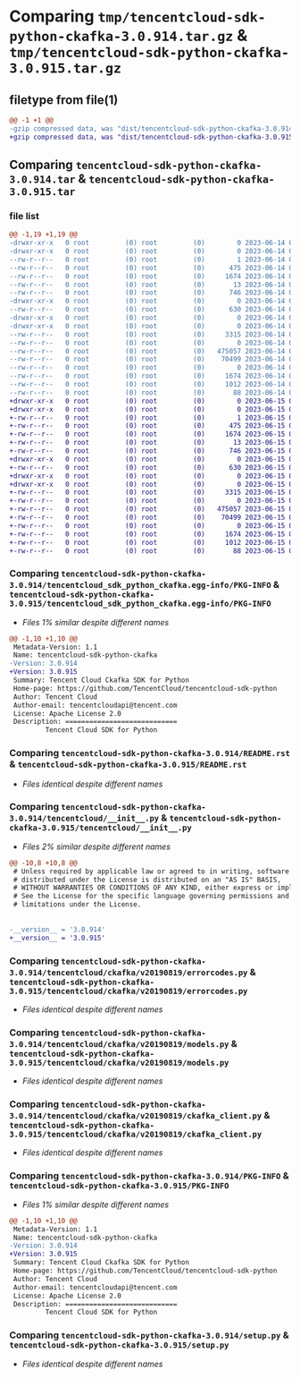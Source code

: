 # Comparing `tmp/tencentcloud-sdk-python-ckafka-3.0.914.tar.gz` & `tmp/tencentcloud-sdk-python-ckafka-3.0.915.tar.gz`

## filetype from file(1)

```diff
@@ -1 +1 @@
-gzip compressed data, was "dist/tencentcloud-sdk-python-ckafka-3.0.914.tar", last modified: Wed Jun 14 00:22:25 2023, max compression
+gzip compressed data, was "dist/tencentcloud-sdk-python-ckafka-3.0.915.tar", last modified: Thu Jun 15 00:21:19 2023, max compression
```

## Comparing `tencentcloud-sdk-python-ckafka-3.0.914.tar` & `tencentcloud-sdk-python-ckafka-3.0.915.tar`

### file list

```diff
@@ -1,19 +1,19 @@
-drwxr-xr-x   0 root         (0) root         (0)        0 2023-06-14 00:22:25.000000 tencentcloud-sdk-python-ckafka-3.0.914/
-drwxr-xr-x   0 root         (0) root         (0)        0 2023-06-14 00:22:25.000000 tencentcloud-sdk-python-ckafka-3.0.914/tencentcloud_sdk_python_ckafka.egg-info/
--rw-r--r--   0 root         (0) root         (0)        1 2023-06-14 00:22:25.000000 tencentcloud-sdk-python-ckafka-3.0.914/tencentcloud_sdk_python_ckafka.egg-info/dependency_links.txt
--rw-r--r--   0 root         (0) root         (0)      475 2023-06-14 00:22:25.000000 tencentcloud-sdk-python-ckafka-3.0.914/tencentcloud_sdk_python_ckafka.egg-info/SOURCES.txt
--rw-r--r--   0 root         (0) root         (0)     1674 2023-06-14 00:22:25.000000 tencentcloud-sdk-python-ckafka-3.0.914/tencentcloud_sdk_python_ckafka.egg-info/PKG-INFO
--rw-r--r--   0 root         (0) root         (0)       13 2023-06-14 00:22:25.000000 tencentcloud-sdk-python-ckafka-3.0.914/tencentcloud_sdk_python_ckafka.egg-info/top_level.txt
--rw-r--r--   0 root         (0) root         (0)      746 2023-06-14 00:22:25.000000 tencentcloud-sdk-python-ckafka-3.0.914/README.rst
-drwxr-xr-x   0 root         (0) root         (0)        0 2023-06-14 00:22:25.000000 tencentcloud-sdk-python-ckafka-3.0.914/tencentcloud/
--rw-r--r--   0 root         (0) root         (0)      630 2023-06-14 00:22:25.000000 tencentcloud-sdk-python-ckafka-3.0.914/tencentcloud/__init__.py
-drwxr-xr-x   0 root         (0) root         (0)        0 2023-06-14 00:22:25.000000 tencentcloud-sdk-python-ckafka-3.0.914/tencentcloud/ckafka/
-drwxr-xr-x   0 root         (0) root         (0)        0 2023-06-14 00:22:25.000000 tencentcloud-sdk-python-ckafka-3.0.914/tencentcloud/ckafka/v20190819/
--rw-r--r--   0 root         (0) root         (0)     3315 2023-06-14 00:22:25.000000 tencentcloud-sdk-python-ckafka-3.0.914/tencentcloud/ckafka/v20190819/errorcodes.py
--rw-r--r--   0 root         (0) root         (0)        0 2023-06-14 00:22:25.000000 tencentcloud-sdk-python-ckafka-3.0.914/tencentcloud/ckafka/v20190819/__init__.py
--rw-r--r--   0 root         (0) root         (0)   475057 2023-06-14 00:22:25.000000 tencentcloud-sdk-python-ckafka-3.0.914/tencentcloud/ckafka/v20190819/models.py
--rw-r--r--   0 root         (0) root         (0)    70499 2023-06-14 00:22:25.000000 tencentcloud-sdk-python-ckafka-3.0.914/tencentcloud/ckafka/v20190819/ckafka_client.py
--rw-r--r--   0 root         (0) root         (0)        0 2023-06-14 00:22:25.000000 tencentcloud-sdk-python-ckafka-3.0.914/tencentcloud/ckafka/__init__.py
--rw-r--r--   0 root         (0) root         (0)     1674 2023-06-14 00:22:25.000000 tencentcloud-sdk-python-ckafka-3.0.914/PKG-INFO
--rw-r--r--   0 root         (0) root         (0)     1012 2023-06-14 00:22:25.000000 tencentcloud-sdk-python-ckafka-3.0.914/setup.py
--rw-r--r--   0 root         (0) root         (0)       88 2023-06-14 00:22:25.000000 tencentcloud-sdk-python-ckafka-3.0.914/setup.cfg
+drwxr-xr-x   0 root         (0) root         (0)        0 2023-06-15 00:21:19.000000 tencentcloud-sdk-python-ckafka-3.0.915/
+drwxr-xr-x   0 root         (0) root         (0)        0 2023-06-15 00:21:19.000000 tencentcloud-sdk-python-ckafka-3.0.915/tencentcloud_sdk_python_ckafka.egg-info/
+-rw-r--r--   0 root         (0) root         (0)        1 2023-06-15 00:21:19.000000 tencentcloud-sdk-python-ckafka-3.0.915/tencentcloud_sdk_python_ckafka.egg-info/dependency_links.txt
+-rw-r--r--   0 root         (0) root         (0)      475 2023-06-15 00:21:19.000000 tencentcloud-sdk-python-ckafka-3.0.915/tencentcloud_sdk_python_ckafka.egg-info/SOURCES.txt
+-rw-r--r--   0 root         (0) root         (0)     1674 2023-06-15 00:21:19.000000 tencentcloud-sdk-python-ckafka-3.0.915/tencentcloud_sdk_python_ckafka.egg-info/PKG-INFO
+-rw-r--r--   0 root         (0) root         (0)       13 2023-06-15 00:21:19.000000 tencentcloud-sdk-python-ckafka-3.0.915/tencentcloud_sdk_python_ckafka.egg-info/top_level.txt
+-rw-r--r--   0 root         (0) root         (0)      746 2023-06-15 00:21:19.000000 tencentcloud-sdk-python-ckafka-3.0.915/README.rst
+drwxr-xr-x   0 root         (0) root         (0)        0 2023-06-15 00:21:19.000000 tencentcloud-sdk-python-ckafka-3.0.915/tencentcloud/
+-rw-r--r--   0 root         (0) root         (0)      630 2023-06-15 00:21:19.000000 tencentcloud-sdk-python-ckafka-3.0.915/tencentcloud/__init__.py
+drwxr-xr-x   0 root         (0) root         (0)        0 2023-06-15 00:21:19.000000 tencentcloud-sdk-python-ckafka-3.0.915/tencentcloud/ckafka/
+drwxr-xr-x   0 root         (0) root         (0)        0 2023-06-15 00:21:19.000000 tencentcloud-sdk-python-ckafka-3.0.915/tencentcloud/ckafka/v20190819/
+-rw-r--r--   0 root         (0) root         (0)     3315 2023-06-15 00:21:19.000000 tencentcloud-sdk-python-ckafka-3.0.915/tencentcloud/ckafka/v20190819/errorcodes.py
+-rw-r--r--   0 root         (0) root         (0)        0 2023-06-15 00:21:19.000000 tencentcloud-sdk-python-ckafka-3.0.915/tencentcloud/ckafka/v20190819/__init__.py
+-rw-r--r--   0 root         (0) root         (0)   475057 2023-06-15 00:21:19.000000 tencentcloud-sdk-python-ckafka-3.0.915/tencentcloud/ckafka/v20190819/models.py
+-rw-r--r--   0 root         (0) root         (0)    70499 2023-06-15 00:21:19.000000 tencentcloud-sdk-python-ckafka-3.0.915/tencentcloud/ckafka/v20190819/ckafka_client.py
+-rw-r--r--   0 root         (0) root         (0)        0 2023-06-15 00:21:19.000000 tencentcloud-sdk-python-ckafka-3.0.915/tencentcloud/ckafka/__init__.py
+-rw-r--r--   0 root         (0) root         (0)     1674 2023-06-15 00:21:19.000000 tencentcloud-sdk-python-ckafka-3.0.915/PKG-INFO
+-rw-r--r--   0 root         (0) root         (0)     1012 2023-06-15 00:21:19.000000 tencentcloud-sdk-python-ckafka-3.0.915/setup.py
+-rw-r--r--   0 root         (0) root         (0)       88 2023-06-15 00:21:19.000000 tencentcloud-sdk-python-ckafka-3.0.915/setup.cfg
```

### Comparing `tencentcloud-sdk-python-ckafka-3.0.914/tencentcloud_sdk_python_ckafka.egg-info/PKG-INFO` & `tencentcloud-sdk-python-ckafka-3.0.915/tencentcloud_sdk_python_ckafka.egg-info/PKG-INFO`

 * *Files 1% similar despite different names*

```diff
@@ -1,10 +1,10 @@
 Metadata-Version: 1.1
 Name: tencentcloud-sdk-python-ckafka
-Version: 3.0.914
+Version: 3.0.915
 Summary: Tencent Cloud Ckafka SDK for Python
 Home-page: https://github.com/TencentCloud/tencentcloud-sdk-python
 Author: Tencent Cloud
 Author-email: tencentcloudapi@tencent.com
 License: Apache License 2.0
 Description: ============================
         Tencent Cloud SDK for Python
```

### Comparing `tencentcloud-sdk-python-ckafka-3.0.914/README.rst` & `tencentcloud-sdk-python-ckafka-3.0.915/README.rst`

 * *Files identical despite different names*

### Comparing `tencentcloud-sdk-python-ckafka-3.0.914/tencentcloud/__init__.py` & `tencentcloud-sdk-python-ckafka-3.0.915/tencentcloud/__init__.py`

 * *Files 2% similar despite different names*

```diff
@@ -10,8 +10,8 @@
 # Unless required by applicable law or agreed to in writing, software
 # distributed under the License is distributed on an "AS IS" BASIS,
 # WITHOUT WARRANTIES OR CONDITIONS OF ANY KIND, either express or implied.
 # See the License for the specific language governing permissions and
 # limitations under the License.
 
 
-__version__ = '3.0.914'
+__version__ = '3.0.915'
```

### Comparing `tencentcloud-sdk-python-ckafka-3.0.914/tencentcloud/ckafka/v20190819/errorcodes.py` & `tencentcloud-sdk-python-ckafka-3.0.915/tencentcloud/ckafka/v20190819/errorcodes.py`

 * *Files identical despite different names*

### Comparing `tencentcloud-sdk-python-ckafka-3.0.914/tencentcloud/ckafka/v20190819/models.py` & `tencentcloud-sdk-python-ckafka-3.0.915/tencentcloud/ckafka/v20190819/models.py`

 * *Files identical despite different names*

### Comparing `tencentcloud-sdk-python-ckafka-3.0.914/tencentcloud/ckafka/v20190819/ckafka_client.py` & `tencentcloud-sdk-python-ckafka-3.0.915/tencentcloud/ckafka/v20190819/ckafka_client.py`

 * *Files identical despite different names*

### Comparing `tencentcloud-sdk-python-ckafka-3.0.914/PKG-INFO` & `tencentcloud-sdk-python-ckafka-3.0.915/PKG-INFO`

 * *Files 1% similar despite different names*

```diff
@@ -1,10 +1,10 @@
 Metadata-Version: 1.1
 Name: tencentcloud-sdk-python-ckafka
-Version: 3.0.914
+Version: 3.0.915
 Summary: Tencent Cloud Ckafka SDK for Python
 Home-page: https://github.com/TencentCloud/tencentcloud-sdk-python
 Author: Tencent Cloud
 Author-email: tencentcloudapi@tencent.com
 License: Apache License 2.0
 Description: ============================
         Tencent Cloud SDK for Python
```

### Comparing `tencentcloud-sdk-python-ckafka-3.0.914/setup.py` & `tencentcloud-sdk-python-ckafka-3.0.915/setup.py`

 * *Files identical despite different names*

